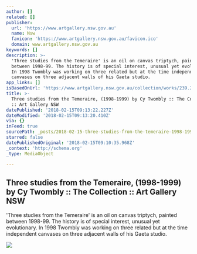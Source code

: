 ```yaml
---
author: []
related: []
publisher:
  url: 'https://www.artgallery.nsw.gov.au'
  name: Nsw
  favicon: 'https://www.artgallery.nsw.gov.au/favicon.ico'
  domain: www.artgallery.nsw.gov.au
keywords: []
description: >-
  'Three studies from the Temeraire' is an oil on canvas triptych, painted
  between 1998-99. The history is of special interest, unusual yet evolutionary.
  In 1998 Twombly was working on three related but at the time independent
  canvases on three adjacent walls of his Gaeta studio.
app_links: []
isBasedOnUrl: 'https://www.artgallery.nsw.gov.au/collection/works/239.2004.a-c/'
title: >-
  Three studies from the Temeraire, (1998-1999) by Cy Twombly :: The Collection
  :: Art Gallery NSW
datePublished: '2018-02-15T09:13:22.227Z'
dateModified: '2018-02-15T09:13:20.410Z'
via: {}
inFeed: true
sourcePath: _posts/2018-02-15-three-studies-from-the-temeraire-1998-1999-by-cy-twombly.md
starred: false
datePublishedOriginal: '2018-02-15T09:10:35.968Z'
_context: 'http://schema.org'
_type: MediaObject

---
```

<article style=""><h1>Three studies from the Temeraire, (1998-1999) by Cy Twombly :: The Collection :: Art Gallery NSW</h1><p>'Three studies from the Temeraire' is an oil on canvas triptych, painted between 1998-99. The history is of special interest, unusual yet evolutionary. In 1998 Twombly was working on three related but at the time independent canvases on three adjacent walls of his Gaeta studio.</p><img src="http://www.artgallery.nsw.gov.au/media/static-content/agnsw_facebook_logo_blue.png" /></article>